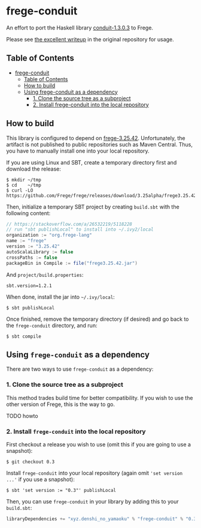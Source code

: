 # frege-conduit

An effort to port the Haskell library [conduit-1.3.0.3][hackage-conduit] to Frege.

Please see [the excellent writeup][github-conduit] in the original repository
for usage.

## Table of Contents

<!-- https://github.com/ekalinin/github-markdown-toc -->
<!--ts-->
   * [frege-conduit](#frege-conduit)
      * [Table of Contents](#table-of-contents)
      * [How to build](#how-to-build)
      * [Using frege-conduit as a dependency](#using-frege-conduit-as-a-dependency)
         * [1. Clone the source tree as a subproject](#1-clone-the-source-tree-as-a-subproject)
         * [2. Install frege-conduit into the local repository](#2-install-frege-conduit-into-the-local-repository)

<!-- Added by: yohashi, at: 2018-09-30T12:00+09:00 -->

<!--te-->

## How to build

This library is configured to depend on [frege-3.25.42][frege-official-release].
Unfortunately, the artifact is not published to public repositories such as
Maven Central. Thus, you have to manually install one into your local
repository.

If you are using Linux and SBT, create a temporary directory first and download
the release:

```
$ mkdir ~/tmp
$ cd    ~/tmp
$ curl -LO https://github.com/Frege/frege/releases/download/3.25alpha/frege3.25.42.jar
```

Then, initialize a temporary SBT project by creating `build.sbt` with the
following content:

```build.sbt
// https://stackoverflow.com/a/26532219/5118228
// run "sbt publishLocal" to install into ~/.ivy2/local
organization := "org.frege-lang"
name := "frege"
version := "3.25.42"
autoScalaLibrary := false
crossPaths := false
packageBin in Compile := file("frege3.25.42.jar")
```

And `project/build.properties`:

```project/build.properties
sbt.version=1.2.1
```

When done, install the jar into `~/.ivy/local`:

```
$ sbt publishLocal
```

Once finished, remove the temporary directory (if desired) and go back to the
`frege-conduit` directory, and run:

```
$ sbt compile
```

## Using `frege-conduit` as a dependency

There are two ways to use `frege-conduit` as a dependency:

### 1. Clone the source tree as a subproject

This method trades build time for better compatibility. If you wish to use the
other version of Frege, this is the way to go.

TODO howto

### 2. Install `frege-conduit` into the local repository

First checkout a release you wish to use (omit this if you are going to use a
snapshot):

```
$ git checkout 0.3
```

Install `frege-conduit` into your local repository (again omit
`'set version ...'` if you use a snapshot):

```
$ sbt 'set version := "0.3"' publishLocal
```

Then, you can use `frege-conduit` in your library by adding this to your
`build.sbt`:

```sbt
libraryDependencies += "xyz.denshi_no_yamaoku" % "frege-conduit" % "0.3"
```

[frege-official-release]: https://github.com/Frege/frege/releases
[github-conduit]: https://github.com/snoyberg/conduit
[hackage-conduit]: http://hackage.haskell.org/package/conduit-1.3.0.3
